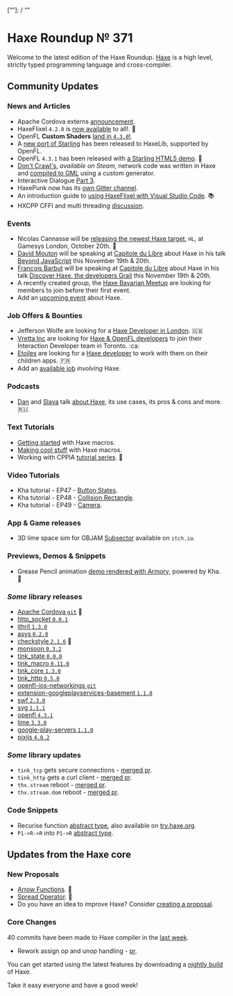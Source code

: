 [_template]: ../templates/roundup.html
[date]: / "2016-10-15 13:36:00"
[modified]: / "2016-10-16 14:45:00"
[published]: / "2016-10-16 15:00:00"
[description]: / "The latest news covering the Haxe community, featuring the latest HaxeFlixel and OpenFL releases, upcoming events, new jobs, new tutorials, new core proposals and loads more!"
[“”]: / “”

# Haxe Roundup № 371

Welcome to the latest edition of the Haxe Roundup. [Haxe](http://haxe.org/?utm_source=haxe.io) is a high level, strictly typed programming language and cross-compiler.

## Community Updates

### News and Articles

- Apache Cordova externs [announcement](https://groups.google.com/d/msg/haxelang/PccA6bTcGYw/YsN8yELtBQAJ).
- HaxeFlixel `4.2.0` is [now available](https://twitter.com/HaxeFlixel/status/785920752029732864) to all!. :tada:
- OpenFL __Custom Shaders__ [land in `4.3.0`!](https://twitter.com/Open_FL/status/785983148911845376).
- A [new port of Starling](https://twitter.com/peteshand/status/786538833646985220) has been released to HaxeLib, supported by OpenFL.
- OpenFL `4.3.1` has been released with [a Starling HTML5 demo](https://twitter.com/Open_FL/status/786973894263525376). :star2:
- [Don't Crawl's](http://store.steampowered.com/app/466770), _available on Steam_, network code was written in Haxe and [compiled to GML](https://twitter.com/YellowAfterlife/status/786055711663030273) using a custom generator.
- Interactive Dialogue [Part 3](https://twitter.com/jacobjanblom/status/786841222170238976).
- HaxePunk now has its [own Gitter channel](https://twitter.com/HaxePunk/status/784950885759594497).
- An introduction guide to [using HaxeFlixel with Visual Studio Code](https://twitter.com/HaxeFlixel/status/785921253102215172). :books:
- HXCPP CFFI and multi threading [discussion](https://groups.google.com/d/msg/haxelang/V-jzaEX7YD8/w5nI2HgKBQAJ).

### Events

- Nicolas Cannasse will be [releasing the newest Haxe target](https://twitter.com/ncannasse/status/781461240497397760), `HL`, at Gamesys London, October 20th. :star2: 
- [David Mouton](https://twitter.com/damoebius) will be speaking at [Capitole du Libre](https://twitter.com/capitoledulibre) about Haxe in his talk [Beyond JavaScript](https://2016.capitoledulibre.org/programme.html) this November 19th & 20th.
- [François Barbut](https://twitter.com/bablukid) will be speaking at [Capitole du Libre](https://twitter.com/capitoledulibre) about Haxe in his talk [Discover Haxe, the developers Grail](https://2016.capitoledulibre.org/programme.html) this November 19th & 20th.
- A recently created group, the [Haxe Bavarian Meetup](https://twitter.com/AdrianVeith/status/785083425006952448) are looking for members to join before their first event.
- Add an [upcoming event](https://github.com/skial/haxe.io/labels/events) about Haxe.

### Job Offers & Bounties

- Jefferson Wolfe are looking for a [Haxe Developer in London](https://twitter.com/Jefferson_Wolfe/status/783300475286347776). :gb:
- [Vretta Inc](https://www.vretta.com/) are looking for [Haxe & OpenFL developers](https://github.com/skial/haxe.io/issues/343#issue-183057087) to join their Interaction Developer team in Toronto. :ca:
- [Etoiles](http://www.etoiles-editions.com/) are looking for a [Haxe developer](https://groups.google.com/d/msg/haxelang/JOknwc1bzVE/dAl78CbsBgAJ) to work with them on their children apps. :fr: 
- Add an [available job](https://github.com/skial/haxe.io/labels/jobs) _involving_ Haxe.

### Podcasts

- [Dan](https://twitter.com/nadako) and [Slava](https://twitter.com/Slava_Ra) talk [about Haxe](https://twitter.com/and_r3w/status/785055586614448129), its use cases,
its pros & cons and more. :ru:

### Text Tutorials

- [Getting started](https://twitter.com/KentonHam/status/786614117490581504) with Haxe macros.
- [Making cool stuff](https://twitter.com/Laguna_999/status/785564638398251009) with Haxe macros.
- Working with CPPIA [tutorial series](https://twitter.com/cambiatajonas/status/786981595416764416). :star2:

### Video Tutorials

- Kha tutorial - EP47 - [Button States](https://www.youtube.com/watch?v=jL5IjtAGZW8).
- Kha tutorial - EP48 - [Collision Rectangle](https://www.youtube.com/watch?v=cWUAIPWiwFo).
- Kha tutorial - EP49 - [Camera](https://www.youtube.com/watch?v=sL46OVXws8s).

### App & Game releases

- 3D lime space sim for GBJAM [Subsector](https://twitter.com/4_AM_Games/status/785270878833483776) available on `itch.io`.

### Previews, Demos & Snippets

- Grease Pencil animation [demo rendered with Armory](https://twitter.com/luboslenco/status/787344789817683970), powered by Kha. :star2:

### *Some* library releases

- [Apache Cordova `git`](https://github.com/tokomlabs/haxe-cordova) :star2:
- [http_socket `0.0.1`](http://lib.haxe.org/p/http-socket)
- [ithril `1.3.0`](http://lib.haxe.org/p/ithril)
- [asys `0.2.0`](http://lib.haxe.org/p/asys)
- [checkstyle `2.1.6`](http://lib.haxe.org/p/checkstyle) :star2:
- [monsoon `0.3.2`](http://lib.haxe.org/p/monsoon)
- [tink_state `0.0.0`](http://lib.haxe.org/p/tink_state)
- [tink_macro `0.11.0`](http://lib.haxe.org/p/tink_macro)
- [tink_core `1.3.0`](http://lib.haxe.org/p/tink_core)
- [tink_http `0.5.0`](http://lib.haxe.org/p/tink_http)
- [openfl-ios-networkings `git`](https://github.com/jiveui/openfl-ios-networking)
- [extension-googleplayservices-basement `1.1.0`](http://lib.haxe.org/p/extension-googleplayservices-basement)
- [swf `2.3.0`](http://lib.haxe.org/p/swf)
- [svg `1.1.1`](http://lib.haxe.org/p/svg)
- [openfl `4.3.1`](http://lib.haxe.org/p/openfl)
- [lime `3.3.0`](http://lib.haxe.org/p/lime)
- [google-play-servers `1.1.0`](http://lib.haxe.org/p/google-play-services)
- [pixijs `4.0.2`](http://lib.haxe.org/p/pixijs)
 
### *Some* library updates

- `tink_tcp` gets secure connections - [merged pr](https://github.com/haxetink/tink_tcp/pull/8).
- `tink_http` gets a curl client - [merged pr](https://github.com/haxetink/tink_http/pull/50).
- `thx.stream` reboot - [merged pr](https://github.com/fponticelli/thx.stream/pull/3).
- `thx.stream.dom` reboot - [merged pr](https://github.com/fponticelli/thx.stream.dom/pull/2).

### Code Snippets

- Recurise function [abstract type](https://groups.google.com/d/msg/haxelang/SVudA2XeOgI/_e_S2dcLBwAJ), also available on [try.haxe.org](http://try.haxe.org/#42994).
- `P1->R->R` into `P1->R` [abstract type](https://groups.google.com/d/msg/haxelang/U8uEnhMHaas/oDcqJwRqBwAJ).

## Updates from the Haxe core

### New Proposals

- [Arrow Functions](https://github.com/HaxeFoundation/haxe-evolution/pull/8). :star2:
- [Spread Operator](https://github.com/HaxeFoundation/haxe-evolution/pull/7). :star2:
- Do you have an idea to improve Haxe? Consider [creating a proposal].

### Core Changes

40 commits have been made to Haxe compiler in the [last week].

- Rework assign op and unop handling - [pr](https://github.com/HaxeFoundation/haxe/pull/5752).

You can get started using the latest features by downloading a [nightly build] of Haxe.

Take it easy everyone and have a good week!

[last week]: https://github.com/issues?utf8=%E2%9C%93&q=closed%3A2016-10-08..2016-10-16+org%3Ahaxefoundation+is%3Aclosed+
[nightly build]: http://build.haxe.org
[creating a proposal]: https://github.com/HaxeFoundation/haxe-evolution

